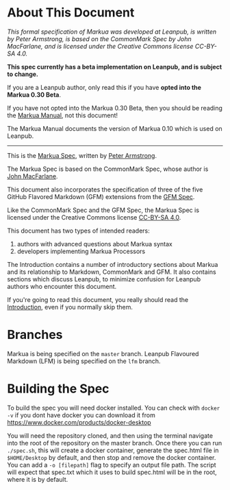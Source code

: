 # About This Document

*This formal specification of Markua was developed at Leanpub,
is written by Peter Armstrong,
is based on the CommonMark Spec by John MacFarlane,
and is licensed under the Creative Commons license CC-BY-SA 4.0.*

**This spec currently has a beta implementation on Leanpub, and is subject to change.**

If you are a Leanpub author, only read this if you have **opted into the Markua 0.30 Beta**.

If you have not opted into the Markua 0.30 Beta, then you should be reading
the [Markua Manual](https://leanpub.com/markua/read), not this document!

The Markua Manual documents the version of Markua 0.10 which is used on Leanpub.

* * *

This is the [Markua Spec](http://markua.com`), written by
[Peter Armstrong](https://twitter.com/peterarmstrong).

The Markua Spec is based on the CommonMark Spec, whose author is
[John MacFarlane](https://johnmacfarlane.net/).

This document also incorporates the specification of three of the five GitHub
Flavored Markdown (GFM) extensions from the [GFM
Spec](https://github.github.com/gfm/).

Like the CommonMark Spec and the GFM Spec, the Markua Spec is licensed under
the Creative Commons license
[CC-BY-SA 4.0](http://creativecommons.org/licenses/by-sa/4.0/).

This document has two types of intended readers:

1. authors with advanced questions about Markua syntax
2. developers implementing Markua Processors

The Introduction contains a number of introductory sections about Markua and
its relationship to Markdown, CommonMark and GFM. It also contains sections
which discuss Leanpub, to minimize confusion for Leanpub authors who encounter
this document.

If you're going to read this document, you really should read the
[Introduction](http://markua.com/#introduction),
even if you normally skip them.

# Branches

Markua is being specified on the `master` branch.
Leanpub Flavoured Markdown (LFM) is being specified on the `lfm` branch.

# Building the Spec

To build the spec you will need docker installed. You can check with 
```docker -v``` 
if you dont have docker you can download it from https://www.docker.com/products/docker-desktop

You will need the repository cloned, and then using the terminal navigate into the root of the repository on the master branch.
Once there you can run ```./spec.sh```, this will create a docker container, generate the spec.html file in `$HOME/Desktop` by default, and then stop and remove the docker container. You can add a `-o [filepath]` flag to specify an output file path. The script will expect that spec.txt which it uses to build spec.html will be in the root, where it is by default.
